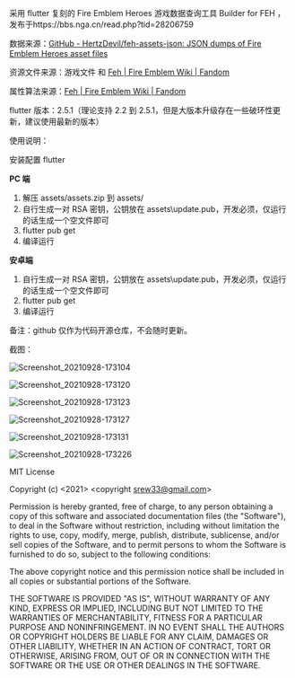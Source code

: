 采用 flutter 复刻的 Fire Emblem Heroes 游戏数据查询工具 Builder for FEH ，发布于https://bbs.nga.cn/read.php?tid=28206759

数据来源：[GitHub - HertzDevil/feh-assets-json: JSON dumps of Fire Emblem Heroes asset files](https://github.com/HertzDevil/feh-assets-json)

资源文件来源：游戏文件 和 [Feh | Fire Emblem Wiki | Fandom](https://fireemblem.fandom.com/wiki/Feh)

属性算法来源：[Feh | Fire Emblem Wiki | Fandom](https://fireemblem.fandom.com/wiki/Feh)

flutter 版本：2.5.1（理论支持 2.2 到 2.5.1，但是大版本升级存在一些破环性更新，建议使用最新的版本）

使用说明：

安装配置 flutter

**PC 端**

1. 解压 assets/assets.zip 到 assets/
2. 自行生成一对 RSA 密钥，公钥放在 assets\update.pub，开发必须，仅运行的话生成一个空文件即可
3. flutter pub get
4. 编译运行

**安卓端**

1. 自行生成一对 RSA 密钥，公钥放在 assets\update.pub，开发必须，仅运行的话生成一个空文件即可
2. flutter pub get
3. 编译运行

备注：github 仅作为代码开源仓库，不会随时更新。

截图：

![Screenshot_20210928-173104](Screenshots/Screenshot_20210928-173104.png)

![Screenshot_20210928-173120](Screenshots/Screenshot_20210928-173120.png)

![Screenshot_20210928-173123](Screenshots/Screenshot_20210928-173123.png)

![Screenshot_20210928-173127](Screenshots/Screenshot_20210928-173127.png)

![Screenshot_20210928-173131](Screenshots/Screenshot_20210928-173131.png)

![Screenshot_20210928-173226](Screenshots/Screenshot_20210928-173226.png)

MIT License

Copyright (c) <2021> <copyright srew33@gmail.com>

Permission is hereby granted, free of charge, to any person obtaining a copy of this software and associated documentation files (the "Software"), to deal in the Software without restriction, including without limitation the rights to use, copy, modify, merge, publish, distribute, sublicense, and/or sell copies of the Software, and to permit persons to whom the Software is furnished to do so, subject to the following conditions:

The above copyright notice and this permission notice shall be included in all copies or substantial portions of the Software.

THE SOFTWARE IS PROVIDED "AS IS", WITHOUT WARRANTY OF ANY KIND, EXPRESS OR IMPLIED, INCLUDING BUT NOT LIMITED TO THE WARRANTIES OF MERCHANTABILITY, FITNESS FOR A PARTICULAR PURPOSE AND NONINFRINGEMENT. IN NO EVENT SHALL THE AUTHORS OR COPYRIGHT HOLDERS BE LIABLE FOR ANY CLAIM, DAMAGES OR OTHER LIABILITY, WHETHER IN AN ACTION OF CONTRACT, TORT OR OTHERWISE, ARISING FROM, OUT OF OR IN CONNECTION WITH THE SOFTWARE OR THE USE OR OTHER DEALINGS IN THE SOFTWARE.
